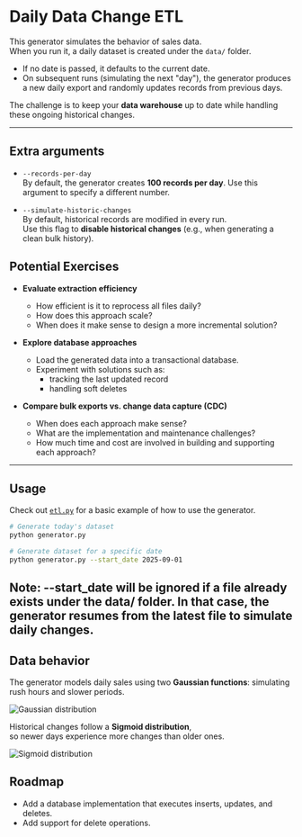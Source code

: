 # Daily Data Change ETL

This generator simulates the behavior of sales data.  
When you run it, a daily dataset is created under the `data/` folder.  

- If no date is passed, it defaults to the current date.  
- On subsequent runs (simulating the next "day"), the generator produces a new daily export and randomly updates records from previous days.  

The challenge is to keep your **data warehouse** up to date while handling these ongoing historical changes.

---
## Extra arguments

- `--records-per-day`  
  By default, the generator creates **100 records per day**. Use this argument to specify a different number.  

- `--simulate-historic-changes`  
  By default, historical records are modified in every run.  
  Use this flag to **disable historical changes** (e.g., when generating a clean bulk history).

## Potential Exercises

- **Evaluate extraction efficiency**  
  - How efficient is it to reprocess all files daily?  
  - How does this approach scale?  
  - When does it make sense to design a more incremental solution?  

- **Explore database approaches**  
  - Load the generated data into a transactional database.  
  - Experiment with solutions such as:  
    - tracking the last updated record
    - handling soft deletes  

- **Compare bulk exports vs. change data capture (CDC)**  
  - When does each approach make sense?  
  - What are the implementation and maintenance challenges?
  - How much time and cost are involved in building and supporting each approach?

---
## Usage
Check out [`etl.py`](etl.py) for a basic example of how to use the generator.

```bash
# Generate today's dataset
python generator.py

# Generate dataset for a specific date
python generator.py --start_date 2025-09-01
```

Note: --start_date will be ignored if a file already exists under the data/ folder.
In that case, the generator resumes from the latest file to simulate daily changes.
---

## Data behavior
The generator models daily sales using two **Gaussian functions**:
 simulating rush hours and slower periods.

![Gaussian distribution](images/daily_distribution.png)

Historical changes follow a **Sigmoid distribution**,  
so newer days experience more changes than older ones.

![Sigmoid distribution](images/sigmoid_1.1.2.png)

## Roadmap

- Add a database implementation that executes inserts, updates, and deletes.  
- Add support for delete operations.  
